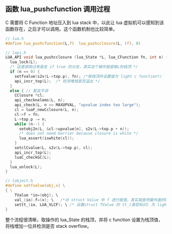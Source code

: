 ## 函数  lua_pushcfunction 调用过程

C 需要将 C Function 地址压入到 lua stack 中，以此让 lua 虚拟机可以感知到该函数存在，之后才可以调用。这个函数机制也比较简单。

```C
// lua.h
#define lua_pushcfunction(L,f)	lua_pushcclosure(L, (f), 0)

// lapi.h
LUA_API void lua_pushcclosure (lua_State *L, lua_CFunction fn, int n) {
  lua_lock(L);
  /* 这里调用过来是走 if true 的分支，其实这个操作就是取L的栈顶 */
  if (n == 0) {
    setfvalue(s2v(L->top.p), fn); /*取栈顶并设置值为 light c function*/
    api_incr_top(L);  /* 检测堆栈是否溢出 */
  }
  else { // 暂且不讲
    CClosure *cl;
    api_checknelems(L, n);
    api_check(L, n <= MAXUPVAL, "upvalue index too large");
    cl = luaF_newCclosure(L, n);
    cl->f = fn;
    L->top.p -= n;
    while (n--) {
      setobj2n(L, &cl->upvalue[n], s2v(L->top.p + n));
      /* does not need barrier because closure is white */
      lua_assert(iswhite(cl));
    }
    setclCvalue(L, s2v(L->top.p), cl);
    api_incr_top(L);
    luaC_checkGC(L);
  }
  lua_unlock(L);
}

// lobject.h
#define setfvalue(obj,x) \
{ \ 
    TValue *io=(obj); \ 
    val_(io).f=(x); \   /*对 struct Value 中 f 进行赋值，其实就是吧最外面的C Function 赋给栈顶元素 */
    settt_(io, LUA_VLCF); \ /* 设置struct TValue 的 tt_(类型标识) 为 light C function*/
}

```

整个流程很清晰，取操作的 lua_State 的栈顶，并将 c function 设置为栈顶值，将栈增加一位并检测是否 stack overflow。